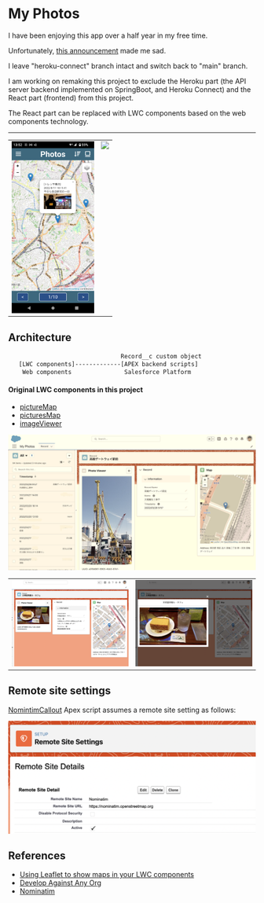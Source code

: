# My Photos

I have been enjoying this app over a half year in my free time.

Unfortunately, [this announcement](https://blog.heroku.com/next-chapter) made me sad.

I leave "heroku-connect" branch intact and switch back to "main" branch.

I am working on remaking this project to exclude the Heroku part (the API server backend implemented on SpringBoot, and Heroku Connect) and the React part (frontend) from this project.

The React part can be replaced with LWC components based on the web components technology.

---
<table>
  <tr>
    <td valign="top"><img src="./doc/react-myphotos.png" height="350px"></td>
    <td valign="top"><img src="./doc/Tressa.png" height="350px"></td>
  </tr>
</table>

## Architecture

```
                                Record__c custom object
   [LWC components]-------------[APEX backend scripts]
    Web components               Salesforce Platform

```

#### Original LWC components in this project

- [pictureMap](./myphotos/myphotos/main/default/lwc/pictureMap)
- [picturesMap](./myphotos/myphotos/main/default/lwc/picturesMap)
- [imageViewer](./myphotos/myphotos/main/default/lwc/imageViewer)

<img src="./doc/RecordPage.png" width="700px">

<table>
  <tr>
    <td valign="top"><img src="./doc/Bunmeido.png"/></td>
    <td valign="top"><img src="./doc/Bunmeido2.png"/></td>    
  </tr>
</table>

## Remote site settings

[NomintimCallout](./myphotos/myphotos/main/default/classes/NominatimCallout.cls) Apex script assumes a remote site setting as follows:

<img src="./doc/RemoteSiteSettings.png" width="600px">

## References
- [Using Leaflet to show maps in your LWC components](https://sonneiltech.com/2021/01/using-leaflet-to-show-maps-in-your-lwc-components/)
- [Develop Against Any Org](https://developer.salesforce.com/docs/atlas.en-us.238.0.sfdx_dev.meta/sfdx_dev/sfdx_dev_develop_any_org.htm)
- [Nominatim](https://nominatim.org/)
